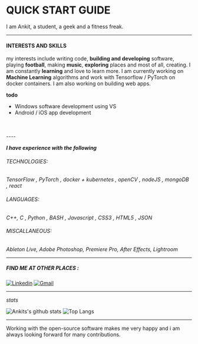 # QUICK START GUIDE
I am Ankit, a student, a geek and a fitness freak.

-----------
#### INTERESTS AND SKILLS
my interests include writing code, **building and developing** software, playing **football**, making **music**, **exploring** places and most of all, creating. I am constantly **learning** and love to learn more. I am currently working on **Machine Learning** algorithms and work with Tensorflow / PyTorch on docker containers. I am also working on building web apps.

**todo**
- Windows software development using VS
- Android / iOS app development
<br>
<br>
----

***I have experience with the following***
###### TECHNOLOGIES:
*TensorFlow , PyTorch , docker + kubernetes , openCV , nodeJS , mongoDB , react*
<br>
###### LANGUAGES:
*C++, C , Python , BASH , Javascript , CSS3 , HTML5 , JSON*
<br>
###### MISCALLANEOUS:
*Ableton Live, Adobe Photoshop, Premiere Pro, After Effects, Lightroom*
__________________________________________________



##### FIND ME AT OTHER PLACES : 
[![Linkedin](https://img.shields.io/badge/-LinkedIn-blue?style=flat&logo=Linkedin&logoColor=white)](https://www.linkedin.com/in/ankit-das-929513193/) [![Gmail](https://img.shields.io/badge/-Gmail-c14438?style=flat&logo=Gmail&logoColor=white)](mailto:ankitdas2k@gmail.com)


-------------------------
*stats*     
<p align=center>
<a>

![Ankits's github stats](https://github-readme-stats.vercel.app/api?username=nkitan&show_icons=true&hide_title=true&hide_rank=true&line_height=19) ![Top Langs](https://github-readme-stats.vercel.app/api/top-langs/?username=nkitan&layout=compact)
</a>
</p>

-------------------------------
Working with the open-source software makes me very happy and i am always looking forward for many contributions.

